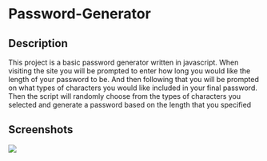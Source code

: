 # Password-Generator

## Description

This project is a basic password generator written in javascript. When visiting the site you will be prompted to enter how long you would like the length of your password to be. And then following that you will be prompted on what types of characters you would like included in your final password. Then the script will randomly choose from the types of characters you selected and generate a password based on the length that you specified

## Screenshots

<img src="https://ibb.co/zZPDTjz"/>
